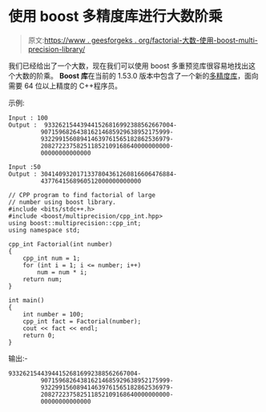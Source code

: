 # 使用 boost 多精度库进行大数阶乘

> 原文:[https://www . geesforgeks . org/factorial-大数-使用-boost-multi-precision-library/](https://www.geeksforgeeks.org/factorial-large-number-using-boost-multiprecision-library/)

我们已经给出了一个大数，现在我们可以使用 boost 多重预览库很容易地找出这个大数的阶乘。
**Boost 库**在当前的 1.53.0 版本中包含了一个新的[多精度库](http://www.boost.org/doc/libs/1_66_0/libs/multiprecision/doc/html/index.html)，面向需要 64 位以上精度的 C++程序员。

示例:

```
Input : 100
Output :  933262154439441526816992388562667004-
         907159682643816214685929638952175999-
         932299156089414639761565182862536979-
         208272237582511852109168640000000000-
         00000000000000

Input :50
Output : 3041409320171337804361260816606476884-
         4377641568960512000000000000

```

```
// CPP program to find factorial of large 
// number using boost library.
#include <bits/stdc++.h>
#include <boost/multiprecision/cpp_int.hpp>
using boost::multiprecision::cpp_int;
using namespace std;

cpp_int Factorial(int number)
{
    cpp_int num = 1;
    for (int i = 1; i <= number; i++)
        num = num * i;
    return num;
}

int main()
{
    int number = 100;
    cpp_int fact = Factorial(number);
    cout << fact << endl;
    return 0;
}
```

输出:-

```
933262154439441526816992388562667004-
         907159682643816214685929638952175999-
         932299156089414639761565182862536979-
         208272237582511852109168640000000000-
         00000000000000
```